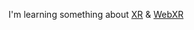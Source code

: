 I'm learning something about [XR](https://en.wikipedia.org/wiki/Mixed_reality) & [WebXR](https://en.wikipedia.org/wiki/WebXR) 
